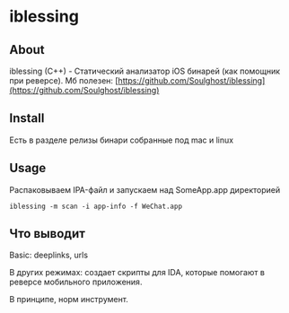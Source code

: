 # iblessing

## About

iblessing \(C++\) - Статический анализатор iOS бинарей \(как помощник при реверсе\). Мб полезен: [https://github.com/Soulghost/iblessing](https://github.com/Soulghost/iblessing)

## Install

Есть в разделе релизы бинари собранные под mac и linux

## Usage

Распаковываем IPA-файл и запускаем над SomeApp.app директорией

```text
iblessing -m scan -i app-info -f WeChat.app
```

## Что выводит

Basic: deeplinks, urls

В других режимах: создает скрипты для IDA, которые помогают в реверсе мобильного приложения. 

В принципе, норм инструмент.

